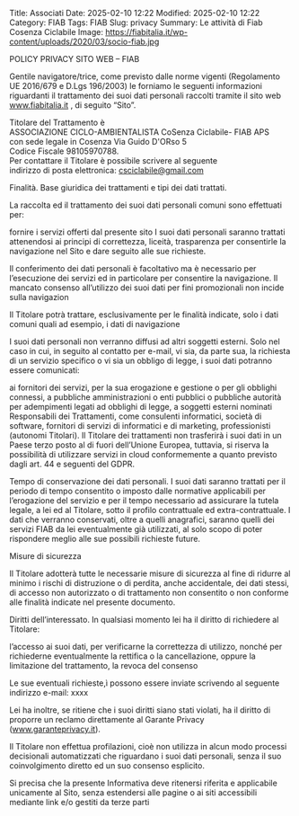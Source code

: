 Title: Associati
Date: 2025-02-10 12:22
Modified: 2025-02-10 12:22
Category: FIAB
Tags: FIAB
Slug: privacy
Summary: Le attività di Fiab Cosenza Ciclabile
Image: https://fiabitalia.it/wp-content/uploads/2020/03/socio-fiab.jpg

POLICY PRIVACY SITO WEB – FIAB 

Gentile navigatore/trice, come previsto dalle norme vigenti (Regolamento UE 2016/679 e D.Lgs 196/2003) le forniamo le seguenti informazioni riguardanti il trattamento dei suoi dati personali raccolti tramite il sito web www.fiabitalia.it , di seguito “Sito”.

Titolare del Trattamento è  
ASSOCIAZIONE CICLO-AMBIENTALISTA CoSenza Ciclabile- FIAB APS  
con sede legale in Cosenza Via Guido D'ORso 5  
Codice Fiscale  98105970788.          
Per contattare il Titolare è possibile scrivere al seguente  
indirizzo di posta elettronica:  csciclabile@gmail.com  

Finalità. Base giuridica dei trattamenti e tipi dei dati trattati.

La raccolta ed il trattamento dei suoi dati personali comuni sono effettuati per:

fornire i servizi offerti dal presente sito 
I suoi dati personali saranno trattati attenendosi ai principi di correttezza, liceità, trasparenza per consentirle la navigazione nel Sito e dare seguito alle sue richieste.

Il conferimento dei dati personali è facoltativo ma è necessario per l’esecuzione dei servizi ed in particolare per consentire la navigazione. Il mancato consenso all’utilizzo dei suoi dati per fini promozionali non incide sulla navigazion

Il Titolare potrà trattare, esclusivamente per le finalità indicate, solo i dati comuni quali ad esempio, i dati di navigazione

I suoi dati personali non verranno diffusi ad altri soggetti esterni. Solo nel caso in cui, in seguito al contatto per e-mail, vi sia, da parte sua, la richiesta di un servizio specifico o vi sia un obbligo di legge, i suoi dati potranno essere comunicati:

ai fornitori dei servizi, per la sua erogazione e gestione o per gli obblighi connessi,
a pubbliche amministrazioni o enti pubblici o pubbliche autorità per adempimenti legati ad obblighi di legge,
a soggetti esterni nominati Responsabili dei Trattamenti, come consulenti informatici, società di software, fornitori di servizi di informatici e di marketing,
professionisti (autonomi Titolari).
Il Titolare dei trattamenti non trasferirà i suoi dati in un Paese terzo posto al di fuori dell’Unione Europea, tuttavia, si riserva la possibilità di utilizzare servizi in cloud conformemente a quanto previsto dagli art. 44 e seguenti del GDPR.

 Tempo di conservazione dei dati personali. I suoi dati saranno trattati per il periodo di tempo consentito o imposto dalle normative applicabili per l’erogazione del servizio e per il tempo necessario ad assicurare la tutela legale, a lei ed al Titolare, sotto il profilo contrattuale ed extra-contrattuale. I dati che verranno conservati, oltre a quelli anagrafici, saranno quelli dei servizi FIAB da lei eventualmente già utilizzati, al solo scopo di poter rispondere meglio alle sue possibili richieste future.

Misure di sicurezza

Il Titolare adotterà tutte le necessarie misure di sicurezza al fine di ridurre al minimo i rischi di distruzione o di perdita, anche accidentale, dei dati stessi, di accesso non autorizzato o di trattamento non consentito o non conforme alle finalità indicate nel presente documento.

Diritti dell’interessato. In qualsiasi momento lei ha il diritto di richiedere al Titolare:

l’accesso ai suoi dati, per verificarne la correttezza di utilizzo, nonché per richiederne eventualmente la rettifica o la cancellazione, oppure la limitazione del trattamento,
la revoca del consenso

Le sue eventuali richieste,ì possono essere inviate scrivendo al seguente indirizzo e-mail: xxxx

Lei ha inoltre, se ritiene che i suoi diritti siano stati violati, ha il diritto di proporre un reclamo direttamente al Garante Privacy (www.garanteprivacy.it).  

Il Titolare non effettua profilazioni, cioè non utilizza in alcun modo processi decisionali automatizzati che riguardano i suoi dati personali, senza il suo coinvolgimento diretto ed un suo consenso esplicito.

Si precisa che la presente Informativa deve ritenersi riferita e applicabile unicamente al Sito, senza estendersi alle pagine o ai siti accessibili mediante link e/o gestiti da terze parti

